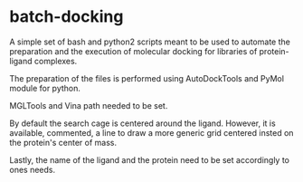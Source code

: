 # batch-docking
A simple set of bash and python2 scripts meant to be used to automate the preparation and the execution of molecular docking for libraries of protein-ligand complexes.

The preparation of the files is performed using AutoDockTools and PyMol module for python.

MGLTools and Vina path needed to be set.

By default the search cage is centered around the ligand. However, it is available, commented, a line to draw a more generic grid centered insted on the protein's center of mass.

Lastly, the name of the ligand and the protein need to be set accordingly to ones needs. 
